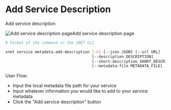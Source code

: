 # Add Service Description

Add service description

![Add service description page](/assets/images/products/AIMarketplace/TUI/AddDescriptionPage.webp)Add service description page

```bash
# Format of the command in the SNET CLI

snet service metadata-add-description [-h] [--json JSON] [--url URL]
                                      [--description DESCRIPTION]
                                      [--short-description SHORT_DESCRIPTION]
                                      [--metadata-file METADATA_FILE]
```

User Flow:

* Input the local metadata file path for your service
* Input whatever information you would like to add to your service metadata
* Click the "Add service description" button
